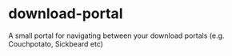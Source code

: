 download-portal
===============

A small portal for navigating between your download portals (e.g. Couchpotato, Sickbeard etc)
